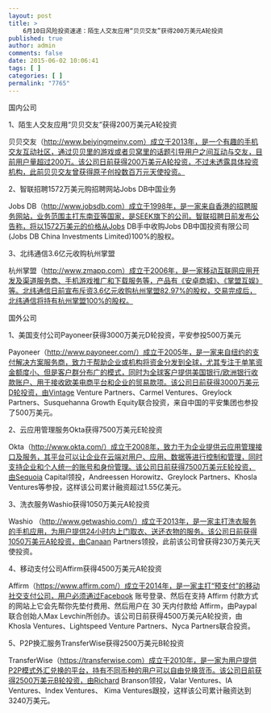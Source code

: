 ```yaml
---
layout: post
title: >
    6月10日风险投资速递：陌生人交友应用“贝贝交友”获得200万美元A轮投资
published: true
author: admin
comments: false
date: 2015-06-02 10:06:41
tags: [ ]
categories: [ ]
permalink: "7765"
---
```



国内公司

1、陌生人交友应用“贝贝交友”获得200万美元A轮投资

贝贝交友（http://www.beiyingmeinv.com）成立于2013年，是一个有趣的手机交友互动社区，通过贝贝里的游戏或者贝窝里的话题引导用户之间互动与交友，目前用户量超过200万。该公司日前获得200万美元A轮投资，不过未透露具体投资机构，此前贝贝交友曾获得原子创投数百万元天使投资。

2、智联招聘1572万美元购招聘网站Jobs DB中国业务

Jobs DB（http://www.jobsdb.com）成立于1998年，是一家来自香港的招聘服务网站，业务范围主打东南亚等国家，是SEEK旗下的公司。智联招聘日前发布公告称，将以1572万美元的价格从Jobs DB手中收购Jobs DB中国投资有限公司(Jobs DB China Investments Limited)100%的股权。

3、北纬通信3.6亿元收购杭州掌盟

杭州掌盟（http://www.zmapp.com）成立于2006年，是一家移动互联网应用开发及渠道服务商、手机游戏推广和下载服务等，产品有《安卓商城》、《掌盟互娱》等。北纬通信日前宣布斥资3.6亿元收购杭州掌盟82.97%的股权，交易完成后，北纬通信将持有杭州掌盟100%的股权。

国外公司

1、美国支付公司Payoneer获得3000万美元D轮投资，平安参投500万美元

Payoneer（http://www.payoneer.com/）成立于2005年，是一家来自纽约的支付解决方案服务商，致力于帮助企业或机构将资金分发到全球，尤其专注于单笔资金额度小、但是客户群分布广的模式，同时为全球客户提供美国银行/欧洲银行收款账户、用于接收欧美电商平台和企业的贸易款项。该公司日前获得3000万美元D轮投资，由Vintage Venture Partners、Carmel Ventures、Greylock Partners、Susquehanna Growth Equity联合投资，来自中国的平安集团也参投了500万美元。

2、云应用管理服务Okta获得7500万美元E轮投资

Okta（http://www.okta.com/）成立于2008年，致力于为企业提供云应用管理接口及服务，其平台可以让企业在云端对用户、应用、数据等进行控制和管理，同时支持企业和个人统一的账号和身份管理。该公司日前获得7500万美元E轮投资，由Sequoia Capital领投，Andreessen Horowitz、Greylock Partners、Khosla Ventures等参投，这样该公司累计融资超过1.55亿美元。

3、洗衣服务Washio获得1050万美元A轮投资

Washio （http://www.getwashio.com/）成立于2013年，是一家主打洗衣服务的手机应用，为用户提供24小时内上门取衣、送还衣物的服务。该公司日前获得1050万美元A轮投资，由Canaan Partners领投，此前该公司曾获得230万美元天使投资。

4、移动支付公司Affirm获得4500万美元A轮投资

Affirm（https://www.affirm.com/）成立于2014年，是一家主打“预支付”的移动社交支付公司，用户必须通过Facebook 账号登录、然后在支持 Affirm 付款方式的网站上它会先帮你先垫付费用、然后用户在 30 天内付款给 Affirm，由Paypal联合创始人Max Levchin所创办。该公司日前获得4500万美元A轮投资，由Khosla Ventures、Lightspeed Venture Partners、Nyca Partners联合投资。

5、P2P换汇服务TransferWise获得2500万美元B轮投资

TransferWise（https://transferwise.com）成立于2010年，是一家为用户提供P2P模式外汇兑换的平台，持有不同币种的用户可以自由兑换货币。该公司日前获得2500万美元B轮投资，由Richard Branson领投，Valar Ventures、IA Ventures、Index Ventures、 Kima Ventures跟投，这样该公司累计融资达到3240万美元。